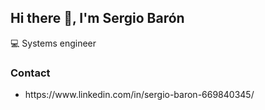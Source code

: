 ## Hi there 👋, I'm Sergio Barón

:computer: Systems engineer

### Contact

<ul>
<li>https://www.linkedin.com/in/sergio-baron-669840345/
</ul>
